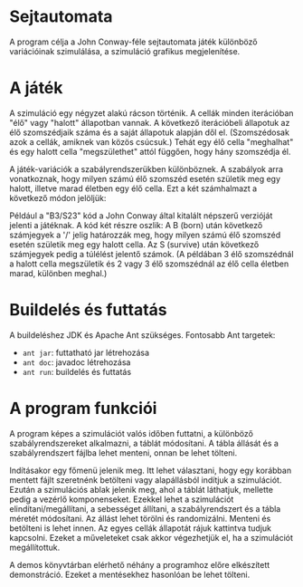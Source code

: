 
# Sejtautomata

A program célja a John Conway-féle sejtautomata játék különböző variációinak szimulálása, a
szimuláció grafikus megjelenítése.

# A játék

A szimuláció egy négyzet alakú rácson történik. A cellák minden iterációban "élő" vagy "halott"
állapotban vannak. A következő iterációbeli állapotuk az élő szomszédjaik száma és a saját állapotuk
alapján dől el. (Szomszédosak azok a cellák, amiknek van közös csúcsuk.) Tehát egy élő cella
"meghalhat" és egy halott cella "megszülethet" attól függően, hogy hány szomszédja él.

A játék-variációk a szabályrendszerükben különböznek. A szabályok arra vonatkoznak, hogy milyen
számú élő szomszéd esetén születik meg egy halott, illetve marad életben egy élő cella. Ezt a két
számhalmazt a következő módon jelöljük:

Például a "B3/S23" kód a John Conway által kitalált népszerű verzióját jelenti a játéknak. A kód két
részre oszlik: A B (born) után következő számjegyek a '/' jelig határozzák meg, hogy milyen számú élő
szomszéd esetén születik meg egy halott cella. Az S (survive) után következő számjegyek pedig a
túlélést jelentő számok. (A példában 3 élő szomszédnál a halott cella megszületik és 2 vagy 3 élő
szomszédnál az élő cella életben marad, különben meghal.)

# Buildelés és futtatás

A buildeléshez JDK és Apache Ant szükséges. Fontosabb Ant targetek:

- `ant jar`: futtatható jar létrehozása
- `ant doc`: javadoc létrehozása
- `ant run`: buildelés és futtatás

# A program funkciói

A program képes a szimulációt valós időben futtatni, a különböző szabályrendszereket alkalmazni, a
táblát módosítani. A tábla állását és a szabályrendszert fájlba lehet menteni, onnan be lehet tölteni.

Indításakor egy főmenü jelenik meg. Itt lehet választani, hogy egy korábban mentett fájlt szeretnénk
betölteni vagy alapállásból indítjuk a szimulációt. Ezután a szimulációs ablak jelenik meg, ahol a táblát
láthatjuk, mellette pedig a vezérlő komponenseket. Ezekkel lehet a szimulációt elindítani/megállítani,
a sebességet állítani, a szabályrendszert és a tábla méretét módosítani. Az állást lehet törölni és
randomizálni. Menteni és betölteni is lehet innen. Az egyes cellák állapotát rájuk kattintva tudjuk
kapcsolni. Ezeket a műveleteket csak akkor végezhetjük el, ha a szimulációt megállítottuk.

A demos könyvtárban elérhető néhány a programhoz előre elkészített demonstráció. Ezeket a mentésekhez
hasonlóan be lehet tölteni.
